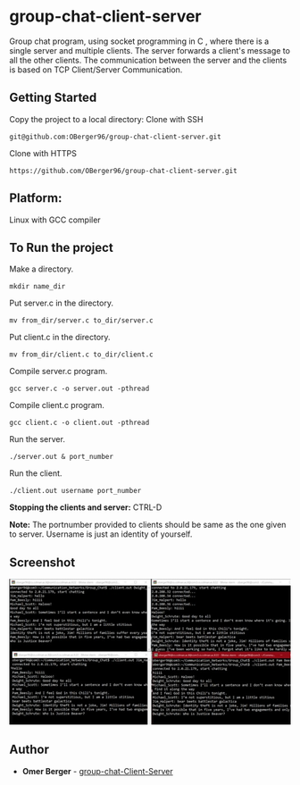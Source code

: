 # group-chat-client-server
Group chat program, using  socket programming in C , where there is a single server and multiple clients. The server forwards a client's message to all the other clients. The communication between the server and the clients is based on TCP Client/Server Communication.

## Getting Started
Copy the project to a local directory:
Clone with SSH 
```
git@github.com:OBerger96/group-chat-client-server.git
```
Clone with HTTPS
```
https://github.com/OBerger96/group-chat-client-server.git
```
## Platform:
Linux with GCC compiler

## To Run the project
Make a directory.
```
mkdir name_dir
```
Put server.c in the directory.
```
mv from_dir/server.c to_dir/server.c
```
Put client.c in the directory.
```
mv from_dir/client.c to_dir/client.c
```
Compile server.c program.
```
gcc server.c -o server.out -pthread
```
Compile client.c program.
```
gcc client.c -o client.out -pthread
```
Run the server.
```
./server.out & port_number
```
Run the client.
```
./client.out username port_number
```
<b>Stopping the clients and server:</b> CTRL-D

<b>Note:</b> The portnumber provided to clients should be same as the one given to server. Username is just an identity of yourself.

## Screenshot
![screenshot](https://github.com/OBerger96/group-chat-client-server/blob/master/images/group-chat-Client-Server0.jpg)

## Author
* **Omer Berger** - [group-chat-Client-Server](https://github.com/OBerger96/group-chat-client-server)
